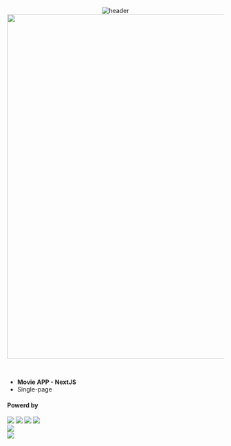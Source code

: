 <div align="center">

  ![header](https://capsule-render.vercel.app/api?type=waving&color=4078c0&height=180&section=header&text=movieapp-nextjs&fontSize=45&animation=fadeIn&fontAlignY=38&desc=yonghun16&descAlignY=55&descAlign=85)
  <a href="https://movieapp-nextjs-p9t9.vercel.app/"><img src="https://github.com/yonghun16/movieapp-nextjs/blob/main/preview.gif?raw=true" width=800px /></a>
	
</div>

</br>

- **Movie APP - NextJS**
- Single-page


#### Powerd by
<div>
  <!-- HTML --><a href="https://html.spec.whatwg.org/"><img src="https://img.shields.io/badge/HTML5-E34F26?style=flat&logo=HTML5&logoColor=white" /></a>
  <!-- CSS --><a href="https://www.w3.org/Style/CSS/"><img src="https://img.shields.io/badge/CSS3-1572B6?style=flat&logo=CSS3&logoColor=white" /></a>
  <!-- TypeScript --><a href="https://www.typescriptlang.org"><img src="https://img.shields.io/badge/TypeScript-3178C6?style=flat&logo=TypeScript&logoColor=white" /></a>
  <!-- Next.js --><a href="https://nextjs.org"><img src="https://img.shields.io/badge/Next.js-000000?style=flat&logo=Next.js&logoColor=white" /></a>
  <br />
  <!-- Vercel --><a href="https://vercel.com/"><img src="https://img.shields.io/badge/Vercel-000000?style=flat&logo=Vercel&logoColor=white" /></a>
  <br />
  <!-- Vim --><a href="https://www.vim.org"><img src="https://img.shields.io/badge/Vim-019733?style=flat&logo=vim&logoColor=white" /></a>
</div>
